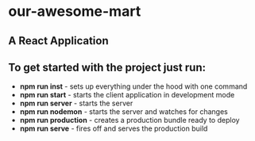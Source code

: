 # our-awesome-mart

## A React Application

## To get started with the project just run:
* __npm run inst__ - sets up everything under the hood with one command
* __npm run start__ - starts the client application in development mode
* __npm run server__ - starts the server
* __npm run nodemon__ - starts the server and watches for changes
* __npm run production__ - creates a production bundle ready to deploy
* __npm run serve__ - fires off and serves the production build


